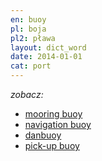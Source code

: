 ```yaml
---
en: buoy
pl: boja
pl2: pława
layout: dict_word
date: 2014-01-01
cat: port
---
```


*zobacz:*

* [mooring buoy](/dict/m/mooring-buoy.html)
* [navigation buoy](/dict/n/navigation-buoy.html)
* [danbuoy](/dict/d/danbuoy.html)
* [pick-up buoy](/dict/p/pick-up-buoy.html)